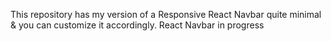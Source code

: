 This repository has my version of a Responsive React Navbar quite minimal & you can customize it accordingly.
React Navbar in progress
